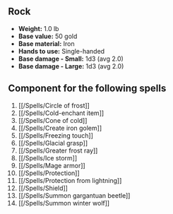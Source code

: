 ## Rock
- **Weight:** 1.0 lb
- **Base value:** 50 gold
- **Base material:** Iron
- **Hands to use:** Single-handed
- **Base damage - Small:** 1d3 (avg 2.0)
- **Base damage - Large:** 1d3 (avg 2.0)

## Component for the following spells

1. [[/Spells/Circle of frost]]
2. [[/Spells/Cold-enchant item]]
3. [[/Spells/Cone of cold]]
4. [[/Spells/Create iron golem]]
5. [[/Spells/Freezing touch]]
6. [[/Spells/Glacial grasp]]
7. [[/Spells/Greater frost ray]]
8. [[/Spells/Ice storm]]
9. [[/Spells/Mage armor]]
10. [[/Spells/Protection]]
11. [[/Spells/Protection from lightning]]
12. [[/Spells/Shield]]
13. [[/Spells/Summon gargantuan beetle]]
14. [[/Spells/Summon winter wolf]]
